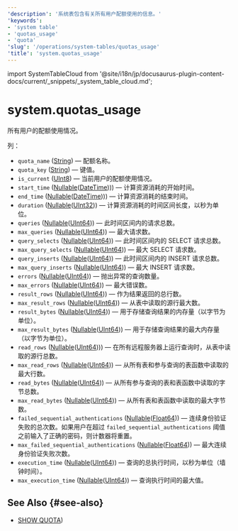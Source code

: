 ```yaml
---
'description': '系统表包含有关所有用户配额使用的信息。'
'keywords':
- 'system table'
- 'quotas_usage'
- 'quota'
'slug': '/operations/system-tables/quotas_usage'
'title': 'system.quotas_usage'
---
```


import SystemTableCloud from '@site/i18n/jp/docusaurus-plugin-content-docs/current/_snippets/_system_table_cloud.md';


# system.quotas_usage

<SystemTableCloud/>

所有用户的配额使用情况。

列：
- `quota_name` ([String](../../sql-reference/data-types/string.md)) — 配额名称。
- `quota_key` ([String](../../sql-reference/data-types/string.md)) — 键值。
- `is_current` ([UInt8](/sql-reference/data-types/int-uint#integer-ranges)) — 当前用户的配额使用情况。
- `start_time` ([Nullable](../../sql-reference/data-types/nullable.md)([DateTime](../../sql-reference/data-types/datetime.md)))) — 计算资源消耗的开始时间。
- `end_time` ([Nullable](../../sql-reference/data-types/nullable.md)([DateTime](../../sql-reference/data-types/datetime.md)))) — 计算资源消耗的结束时间。
- `duration` ([Nullable](../../sql-reference/data-types/nullable.md)([UInt32](../../sql-reference/data-types/int-uint.md))) — 计算资源消耗的时间区间长度，以秒为单位。
- `queries` ([Nullable](../../sql-reference/data-types/nullable.md)([UInt64](../../sql-reference/data-types/int-uint.md))) — 此时间区间内的请求总数。
- `max_queries` ([Nullable](../../sql-reference/data-types/nullable.md)([UInt64](../../sql-reference/data-types/int-uint.md))) — 最大请求数。
- `query_selects` ([Nullable](../../sql-reference/data-types/nullable.md)([UInt64](../../sql-reference/data-types/int-uint.md))) — 此时间区间内的 SELECT 请求总数。
- `max_query_selects` ([Nullable](../../sql-reference/data-types/nullable.md)([UInt64](../../sql-reference/data-types/int-uint.md))) — 最大 SELECT 请求数。
- `query_inserts` ([Nullable](../../sql-reference/data-types/nullable.md)([UInt64](../../sql-reference/data-types/int-uint.md))) — 此时间区间内的 INSERT 请求总数。
- `max_query_inserts` ([Nullable](../../sql-reference/data-types/nullable.md)([UInt64](../../sql-reference/data-types/int-uint.md))) — 最大 INSERT 请求数。
- `errors` ([Nullable](../../sql-reference/data-types/nullable.md)([UInt64](../../sql-reference/data-types/int-uint.md))) — 抛出异常的查询数量。
- `max_errors` ([Nullable](../../sql-reference/data-types/nullable.md)([UInt64](../../sql-reference/data-types/int-uint.md))) — 最大错误数。
- `result_rows` ([Nullable](../../sql-reference/data-types/nullable.md)([UInt64](../../sql-reference/data-types/int-uint.md))) — 作为结果返回的总行数。
- `max_result_rows` ([Nullable](../../sql-reference/data-types/nullable.md)([UInt64](../../sql-reference/data-types/int-uint.md))) — 从表中读取的源行最大数。
- `result_bytes` ([Nullable](../../sql-reference/data-types/nullable.md)([UInt64](../../sql-reference/data-types/int-uint.md))) — 用于存储查询结果的内存量（以字节为单位）。
- `max_result_bytes` ([Nullable](../../sql-reference/data-types/nullable.md)([UInt64](../../sql-reference/data-types/int-uint.md))) — 用于存储查询结果的最大内存量（以字节为单位）。
- `read_rows` ([Nullable](../../sql-reference/data-types/nullable.md)([UInt64](../../sql-reference/data-types/int-uint.md)))) — 在所有远程服务器上运行查询时，从表中读取的源行总数。
- `max_read_rows` ([Nullable](../../sql-reference/data-types/nullable.md)([UInt64](../../sql-reference/data-types/int-uint.md))) — 从所有表和参与查询的表函数中读取的最大行数。
- `read_bytes` ([Nullable](../../sql-reference/data-types/nullable.md)([UInt64](../../sql-reference/data-types/int-uint.md))) — 从所有参与查询的表和表函数中读取的字节总数。
- `max_read_bytes` ([Nullable](../../sql-reference/data-types/nullable.md)([UInt64](../../sql-reference/data-types/int-uint.md))) — 从所有表和表函数中读取的最大字节数。
- `failed_sequential_authentications` ([Nullable](../../sql-reference/data-types/nullable.md)([Float64](../../sql-reference/data-types/float.md))) — 连续身份验证失败的总次数。如果用户在超过 `failed_sequential_authentications` 阈值之前输入了正确的密码，则计数器将重置。
- `max_failed_sequential_authentications` ([Nullable](../../sql-reference/data-types/nullable.md)([Float64](../../sql-reference/data-types/float.md))) — 最大连续身份验证失败次数。
- `execution_time` ([Nullable](../../sql-reference/data-types/nullable.md)([UInt64](../../sql-reference/data-types/float.md))) — 查询的总执行时间，以秒为单位（墙钟时间）。
- `max_execution_time` ([Nullable](../../sql-reference/data-types/nullable.md)([UInt64](../../sql-reference/data-types/float.md))) — 查询执行时间的最大值。

## See Also {#see-also}

- [SHOW QUOTA](/sql-reference/statements/show#show-quota))
